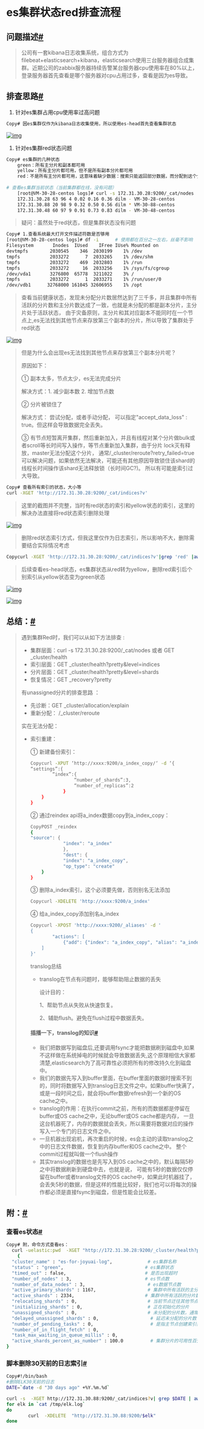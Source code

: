 # es集群状态red排查流程

## 问题描述[#](https://www.cnblogs.com/tcy1/p/14293423.html#2672206009)

> 公司有一套kibana日志收集系统，组合方式为filebeat+elasticsearch+kibana，elasticsearch使用三台服务器组合成集群。近期公司的zabbix服务器持续告警某台服务器cpu使用率在80%以上，
> 登录服务器首先查看是哪个服务器对cpu占用过多，查看是因为es导致。

## 排查思路[#](https://www.cnblogs.com/tcy1/p/14293423.html#3264936944)

1. 针对es集群占用cpu使用率过高问题

```bash
Copy# 因es集群仅作为kibana日志收集使用，所以使用es-head首先查看集群状态
```

[![img](C:\Users\11650\Documents\typora\image\1971361-20210118162957101-1731323154.png)](https://img2020.cnblogs.com/blog/1971361/202101/1971361-20210118162957101-1731323154.png)

1. 针对es集群red状态问题

```bash
Copy# es集群的几种状态
	green：所有主分片和副本都可用
	yellow：所有主分片都可用，但不是所有副本分片都可用
	red：不是所有主分片都可用，这意味着缺少数据：搜索只能返回部分数据，而分配到这个分片上的写入请求会返回一个异常。
	
# 查看es集群当前状态（当前集群都在线，没有问题）
	[root@VM-30-28-centos logs]# curl -s 172.31.30.28:9200/_cat/nodes
	172.31.30.28 63 96 4 0.02 0.16 0.36 dilm - VM-30-28-centos
	172.31.30.88 20 98 9 0.32 0.50 0.56 dilm * VM-30-88-centos
	172.31.30.48 60 97 9 0.91 0.73 0.83 dilm - VM-30-48-centos
```

> 疑问：虽然处于red状态，但是集群状态没有问题

```bash
Copy# 1.查看系统最大打开文件描述符数是否够用
[root@VM-30-28-centos logs]# df -i      # 使用都在百分之一左右，丝毫不影响
Filesystem       Inodes  IUsed    IFree IUse% Mounted on
devtmpfs        2030545    346  2030199    1% /dev
tmpfs           2033272      7  2033265    1% /dev/shm
tmpfs           2033272    469  2032803    1% /run
tmpfs           2033272     16  2033256    1% /sys/fs/cgroup
/dev/vda1       3276800  65778  3211022    3% /
tmpfs           2033272      1  2033271    1% /run/user/0
/dev/vdb1      32768000 161045 32606955    1% /opt
```

> 查看当前健康状态，发现未分配分片数居然达到了三千多，并且集群中所有活跃的分片数和主分片数达成了一致，也就是未分配的都是副本分片，主分片处于活跃状态，
> 由于灾备原则，主分片和其对应副本不能同时在一个节点上,es无法找到其他节点来存放第三个副本的分片，所以导致了集群处于red状态

[![img](C:\Users\11650\Documents\typora\image\1971361-20210118163014889-1361964435.png)](https://img2020.cnblogs.com/blog/1971361/202101/1971361-20210118163014889-1361964435.png)

> 但是为什么会出现es无法找到其他节点来存放第三个副本分片呢？
>
> 原因如下：
>
> ① 副本太多，节点太少，es无法完成分片
>
>  解决方式：1. 减少副本数 2. 增加节点数
>
> ② 分片被锁住了
>
>  解决方式： 尝试分配，或者手动分配， 可以指定"accept_data_loss" : true。但这样会导致数据完全丢失。
>
> ③ 有节点短暂离开集群，然后重新加入，并且有线程对某个分片做bulk或者scroll等长时间写入操作，等节点重新加入集群，由于分片 lock灭有释放，master无法分配这个分片，
> 通常/_cluster/reroute?retry_failed=true可以解决问题，如果依然无法解决，可能还有其他原因导致锁住该shard的线程长时间操作该shard无法释放锁（长时间GC?)。 所以有可能是索引过大导致。

```bash
Copy# 查看所有索引的状态，大小等
curl -XGET 'http://172.31.30.28:9200/_cat/indices?v'
```

> 这里的截图并不完整，当时有red状态的索引和yellow状态的索引，这里的解决办法直接将red状态索引删除处理

[![img](C:\Users\11650\Documents\typora\image\1971361-20210118163028649-1162772134.png)](https://img2020.cnblogs.com/blog/1971361/202101/1971361-20210118163028649-1162772134.png)

> 删除red状态索引方式，但我这里仅作为日志索引，所以影响不大，删除需要结合实际情况考虑

```bash
Copycurl -XGET 'http://172.31.30.28:9200/_cat/indices?v'|grep 'red' |awk '{print $3}'|xargs -i curl  -XDELETE  "http://172.31.30.88:9200/{}"
```

> 后续查看es-head状态，es集群状态从red转为yellow，删除red索引后个别索引从yellow状态变为green状态

[![img](C:\Users\11650\Documents\typora\image\1971361-20210118163043762-2087695184.png)](https://img2020.cnblogs.com/blog/1971361/202101/1971361-20210118163043762-2087695184.png)

[![img](C:\Users\11650\Documents\typora\image\1971361-20210118163054897-1724393797.png)](https://img2020.cnblogs.com/blog/1971361/202101/1971361-20210118163054897-1724393797.png)

## 总结：[#](https://www.cnblogs.com/tcy1/p/14293423.html#1774684936)

> 遇到集群Red时，我们可以从如下方法排查 :
>
> - 集群层面：curl -s 172.31.30.28:9200/_cat/nodes 或者 GET _cluster/health
> - 索引层面：GET _cluster/health?pretty&level=indices
> - 分片层面：GET _cluster/health?pretty&level=shards
> - 恢复情况：GET _recovery?pretty
>
> 有unassigned分片的排查思路 ：
>
> - 先诊断：GET _cluster/allocation/explain
> - 重新分配： /_cluster/reroute
>
> 实在无法分配：
>
> - 索引重建：
>
>   ① 新建备份索引：
>
>   ```bash
>   Copycurl -XPUT ‘http://xxxx:9200/a_index_copy/‘ -d ‘{
>   “settings”:{
>   		“index”:{
>   				“number_of_shards”:3,
>   				“number_of_replicas”:2
>   			}
>   	}
>   }
>   ```
>
>   ② 通过reindex api将a_index数据copy到a_index_copy：
>
>   ```bash
>   CopyPOST _reindex
>   {
>   "source": {
>   			"index": "a_index"
>   			},
>   			"dest": {
>   			"index": "a_index_copy",
>   			"op_type": "create"
>   	}
>   }
>   ```
>
>   ③ 删除a_index索引，这个必须要先做，否则别名无法添加
>
>   ```bash
>   Copycurl -XDELETE 'http://xxxx:9200/a_index'
>   ```
>
>   ④ 给a_index_copy添加别名a_index
>
>   ```bash
>   Copycurl -XPOST 'http://xxxx:9200/_aliases' -d '
>   {
>   		"actions": [
>   			{"add": {"index": "a_index_copy", "alias": "a_index"}}
>   	]
>   }'
>   ```
>
>   translog总结
>
>   - translog在节点有问题时，能够帮助阻止数据的丢失
>
>     设计目的：
>
>     1、帮助节点从失败从快速恢复。
>
>     2、辅助flush。避免在flush过程中数据丢失。
>
>   #### 插播一下，translog的知识[#](https://www.cnblogs.com/tcy1/p/14293423.html#2427000144)
>
>   - 我们把数据写到磁盘后,还要调用fsync才能把数据刷到磁盘中,如果不这样做在系统掉电的时候就会导致数据丢失,这个原理相信大家都清楚,elasticsearch为了高可靠性必须把所有的修改持久化到磁盘中。
>   - 我们的数据先写入到buffer里面，在buffer里面的数据时搜索不到的，同时将数据写入到translog日志文件之中。如果buffer快满了，或是一段时间之后，就会将buffer数据refresh到一个新的OS cache之中。
>   - translog的作用：在执行commit之前，所有的而数据都是停留在buffer或OS cache之中，无论buffer或OS cache都是内存，
>     一旦这台机器死了，内存的数据就会丢失，所以需要将数据对应的操作写入一个专门的日志文件之中。
>   - 一旦机器出现宕机，再次重启的时候，es会主动的读取translog之中的日志文件数据，恢复到内存buffer和OS cache之中。
>     整个commit过程就叫做一个flush操作
>   - 其实translog的数据也是先写入到OS cache之中的，默认每隔5秒之中将数据刷新到硬盘中去，也就是说，
>     可能有5秒的数据仅仅停留在buffer或者translog文件的OS cache中，如果此时机器挂了，
>     会丢失5秒的数据，但是这样的性能比较好，我们也可以将每次的操作都必须是直接fsync到磁盘，但是性能会比较差。

## 附：[#](https://www.cnblogs.com/tcy1/p/14293423.html#911207864)

### 查看es状态[#](https://www.cnblogs.com/tcy1/p/14293423.html#437737279)

```bash
Copy# 附，命令方式查看es：
  curl -uelastic:pwd  -XGET "http://172.31.30.28:9200/_cluster/health?pretty"
	{
  "cluster_name" : "es-for-joyuai-log",				# es集群名称
  "status" : "green",							   # es集群状态
  "timed_out" : false,							   # 是否出现超时
  "number_of_nodes" : 3,						   # es节点数
  "number_of_data_nodes" : 3,					    # es数据节点数
  "active_primary_shards" : 1167,					# 集群中所有活跃的主分片数
  "active_shards" : 2334,						   # 集群中所有活跃的分片数
  "relocating_shards" : 0,						    # 当前节点迁往其他节点的分片数量，通常为0，当有节点加入或者退出时该值会增加
  "initializing_shards" : 0,						# 正在初始化的分片
  "unassigned_shards" : 0,							# 未分配的分片数，通常为0，当有节点加入或者退出时该值会增加。
  "delayed_unassigned_shards" : 0,					 # 延迟未分配的分片数
  "number_of_pending_tasks" : 0,					 # 是指主节点创建索引并分配shards等任务，如果该指标数值一直未减小代表集群存在不稳定因素
  "number_of_in_flight_fetch" : 0,						
  "task_max_waiting_in_queue_millis" : 0,
  "active_shards_percent_as_number" : 100.0			 # 集群分片的可用性百分比，如果为0则表示不可用
}
```

### 脚本删除30天前的日志索引[#](https://www.cnblogs.com/tcy1/p/14293423.html#72072680)

```bash
Copy#!/bin/bash
#删除ELK30天前的日志
DATE=`date -d "30 days ago" +%Y.%m.%d`

curl -s  -XGET http://172.31.30.88:9200/_cat/indices?v| grep $DATE | awk -F '[ ]+' '{print $3}' >/tmp/elk.log
for elk in `cat /tmp/elk.log`
do
        curl  -XDELETE  "http://172.31.30.88:9200/$elk"
done
```